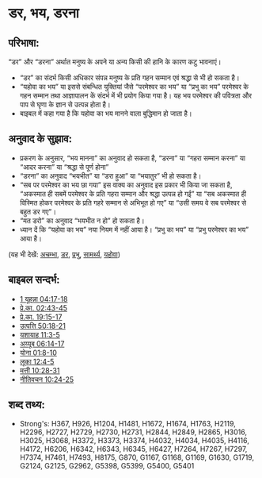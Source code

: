 # डर, भय, डरना #

## परिभाषा: ##

“डर” और “डरना” अर्थात मनुष्य के अपने या अन्य किसी की हानि के कारण कटु भावनाएं।

* “डर” का संदर्भ किसी अधिकार संपन्न मनुष्य के प्रति गहन सम्मान एवं श्रद्धा से भी हो सकता है।
* “यहोवा का भय” या इससे संबन्धित युक्तियां जैसे “परमेश्वर का भय” या “प्रभु का भय” परमेश्वर के गहन सम्मान तथा आज्ञापालन कें संदर्भ में भी प्रयोग किया गया है। यह भय परमेश्वर की पवित्रता और पाप से घृणा के ज्ञान से उत्पन्न होता है।
* बाइबल में कहा गया है कि यहोवा का भय मानने वाला बुद्धिमान हो जाता है।

## अनुवाद के सुझाव: ##

* प्रकरण के अनुसार, “भय मानना” का अनुवाद हो सकता है, “डरना” या “गहरा सम्मान करना” या “आदर करना” या “श्रद्धा से पूर्ण होना”
* “डरना” का अनुवाद “भयभीत” या “डरा हुआ” या “भयातुर” भी हो सकता है।
* “सब पर परमेश्वर का भय छा गया” इस वाक्य का अनुवाद इस प्रकार भी किया जा सकता है, “अकस्मात ही सबमें परमेश्वर के प्रति गहरा सम्मान और श्रद्धा उत्पन्न हो गई” या “सब अकस्मात ही विस्मित होकर परमेश्वर के प्रति गहरे सम्मान से अभिभूत हो गए” या “उसी समय वे सब परमेश्वर से बहुत डर गए”।
* “मत डरो” का अनुवाद “भयभीत न हो” हो सकता है।
* ध्यान दें कि “यहोवा का भय” नया नियम में नहीं आया है। “प्रभु का भय” या “प्रभु परमेश्वर का भय” आया है।

(यह भी देखें: [अचम्भा](../other/amazed.md), [डर](../other/awe.md), [प्रभु](../kt/lordgod.md), [सामर्थ्य](../kt/power.md), [यहोवा](../kt/yahweh.md))

## बाइबल सन्दर्भ: ##

* [1 यूहन्ना 04:17-18](rc://hi/tn/help/1jn/04/17)
* [प्रे.का. 02:43-45](rc://hi/tn/help/act/02/43)
* [प्रे.का. 19:15-17](rc://hi/tn/help/act/19/15)
* [उत्पत्ति 50:18-21](rc://hi/tn/help/gen/50/18)
* [यशायाह 11:3-5](rc://hi/tn/help/isa/11/03)
* [अय्यूब 06:14-17](rc://hi/tn/help/job/06/14)
* [योना 01:8-10](rc://hi/tn/help/jon/01/08)
* [लूका 12:4-5](rc://hi/tn/help/luk/12/04)
* [मत्ती 10:28-31](rc://hi/tn/help/mat/10/28)
* [नीतिवचन 10:24-25](rc://hi/tn/help/pro/10/24)


## शब्द तथ्य: ##

* Strong's: H367, H926, H1204, H1481, H1672, H1674, H1763, H2119, H2296, H2727, H2729, H2730, H2731, H2844, H2849, H2865, H3016, H3025, H3068, H3372, H3373, H3374, H4032, H4034, H4035, H4116, H4172, H6206, H6342, H6343, H6345, H6427, H7264, H7267, H7297, H7374, H7461, H7493, H8175, G870, G1167, G1168, G1169, G1630, G1719, G2124, G2125, G2962, G5398, G5399, G5400, G5401
